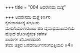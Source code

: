 +++
title = "004 ಆದರೇನದು ಮತ್ತೆ"

+++
ಆದರೇನದು ಮತ್ತೆ ಕರ್ಣನ   
ಕೈದುಕಾರತನಕ್ಕೆ ಸುಭಟರು   
ಮೇದಿನಿಯೊಳಾರುಂಟು ಪಡಿ ದೈವಾಭಿಮುಖವುಳಿಯೆ   
ಹೋದೆ ಹೋಗಿನ್ನೆನುತ ಕಣೆಗಳ   
ಸಾದುಗಳ ತನಿವೀರರಸದಲಿ   
ತೇದು ಚಿತ್ರವ ಬರೆದನರ್ಜುನನಂಗಭಿತ್ತಿಯಲಿ      ॥4॥